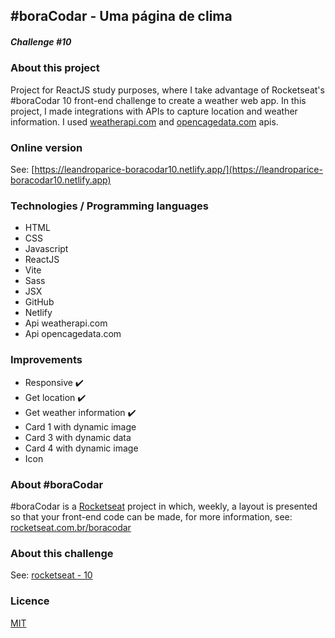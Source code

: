 ## #boraCodar - Uma página de clima

##### Challenge #10

### About this project

Project for ReactJS study purposes, where I take advantage of Rocketseat's #boraCodar 10 front-end challenge to create a weather web app.
In this project, I made integrations with APIs to capture location and weather information.
I used [weatherapi.com](https://www.weatherapi.com) and [opencagedata.com](https://opencagedata.com) apis.

### Online version

See: [https://leandroparice-boracodar10.netlify.app/](https://leandroparice-boracodar10.netlify.app)

### Technologies / Programming languages

- HTML
- CSS
- Javascript
- ReactJS
- Vite
- Sass
- JSX
- GitHub
- Netlify
- Api weatherapi.com
- Api opencagedata.com

### Improvements

- Responsive ✔️
- Get location ✔️
- Get weather information ✔️
- Card 1 with dynamic image
- Card 3 with dynamic data
- Card 4 with dynamic image
- Icon

### About #boraCodar

#boraCodar is a [Rocketseat](https://rocketseat.com.br) project in which, weekly, a layout is presented so that your front-end code can be made, for more information, see: [rocketseat.com.br/boracodar](https://rocketseat.com.br/boracodar)

### About this challenge

See: [rocketseat - 10](https://www.rocketseat.com.br/boracodar/desafios-anteriores/uma-pagina-de-clima-desafio-10)

### Licence

[MIT](https://choosealicense.com/licenses/mit/)
